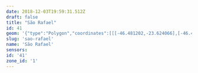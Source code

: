 ```yaml
---
date: 2018-12-03T19:59:31.512Z
draft: false
title: "São Rafael"
id: 41
geom: '{"type":"Polygon","coordinates":[[[-46.481202,-23.624066],[-46.48108,-23.624267],[-46.479812,-23.625146],[-46.478949,-23.62555],[-46.478302,-23.625562],[-46.477438,-23.625911],[-46.477314,-23.626014],[-46.477243,-23.62632],[-46.477249,-23.627113],[-46.477152,-23.627989],[-46.476596,-23.62956],[-46.476596,-23.629737],[-46.47584,-23.630354],[-46.475612,-23.630737],[-46.475462,-23.63084],[-46.47568,-23.631182],[-46.475535,-23.631691],[-46.475528,-23.632463],[-46.475611,-23.632728],[-46.475382,-23.633169],[-46.475517,-23.633584],[-46.475114,-23.634588],[-46.4742,-23.635465],[-46.473841,-23.636255],[-46.473668,-23.636473],[-46.473526,-23.636897],[-46.473564,-23.637042],[-46.473683,-23.637159],[-46.473642,-23.637404],[-46.473442,-23.637634],[-46.473265,-23.637696],[-46.473273,-23.637935],[-46.473102,-23.638169],[-46.472614,-23.638542],[-46.472483,-23.638753],[-46.472314,-23.638876],[-46.471952,-23.638725],[-46.471301,-23.638648],[-46.471239,-23.638572],[-46.469462,-23.638874],[-46.467916,-23.63877],[-46.467635,-23.638774],[-46.467512,-23.638857],[-46.467337,-23.638815],[-46.467164,-23.638905],[-46.467034,-23.638833],[-46.466946,-23.638573],[-46.466803,-23.638435],[-46.466471,-23.638546],[-46.466423,-23.638634],[-46.466006,-23.638902],[-46.465791,-23.638815],[-46.465477,-23.638475],[-46.465109,-23.638498],[-46.465037,-23.638603],[-46.464874,-23.638533],[-46.464422,-23.638578],[-46.464224,-23.638667],[-46.464135,-23.638802],[-46.463965,-23.638767],[-46.46397,-23.638689],[-46.463448,-23.638903],[-46.463201,-23.638799],[-46.462725,-23.639226],[-46.462354,-23.639239],[-46.461837,-23.639468],[-46.461712,-23.639686],[-46.461484,-23.639858],[-46.46148,-23.63994],[-46.461279,-23.639989],[-46.46116,-23.639909],[-46.461039,-23.639912],[-46.460747,-23.640198],[-46.460547,-23.640239],[-46.460555,-23.640293],[-46.46067,-23.640302],[-46.460589,-23.640535],[-46.46007,-23.640709],[-46.459917,-23.640682],[-46.459733,-23.640818],[-46.459626,-23.640823],[-46.459541,-23.640948],[-46.459356,-23.640998],[-46.459064,-23.641335],[-46.458762,-23.641389],[-46.458696,-23.641528],[-46.458459,-23.641668],[-46.458264,-23.641889],[-46.458111,-23.641838],[-46.457827,-23.642001],[-46.457758,-23.641899],[-46.457589,-23.641852],[-46.457256,-23.641586],[-46.456879,-23.64145],[-46.456867,-23.641343],[-46.456546,-23.641351],[-46.455986,-23.641164],[-46.455917,-23.641081],[-46.455241,-23.641099],[-46.455026,-23.640956],[-46.454509,-23.64099],[-46.454298,-23.640902],[-46.454115,-23.640947],[-46.454052,-23.64111],[-46.453628,-23.641519],[-46.453428,-23.641509],[-46.452447,-23.642521],[-46.451233,-23.642474],[-46.450946,-23.642645],[-46.450803,-23.642863],[-46.449711,-23.642942],[-46.449164,-23.643271],[-46.448882,-23.643243],[-46.448873,-23.643324],[-46.448599,-23.643461],[-46.448351,-23.643429],[-46.447595,-23.643599],[-46.446518,-23.644056],[-46.44622,-23.644024],[-46.445772,-23.643807],[-46.445372,-23.643697],[-46.444479,-23.643864],[-46.443612,-23.643781],[-46.443304,-23.643943],[-46.442927,-23.643899],[-46.442599,-23.643609],[-46.441946,-23.642829],[-46.441596,-23.642556],[-46.440989,-23.642158],[-46.43993,-23.641858],[-46.438416,-23.641985],[-46.436018,-23.641334],[-46.435111,-23.641592],[-46.434716,-23.64179],[-46.434209,-23.641888],[-46.432635,-23.641761],[-46.43258,-23.641597],[-46.432258,-23.64134],[-46.431994,-23.641217],[-46.431531,-23.641131],[-46.431615,-23.640693],[-46.431142,-23.64032],[-46.431229,-23.639669],[-46.431439,-23.63949],[-46.431374,-23.639235],[-46.431415,-23.639063],[-46.431796,-23.638639],[-46.431647,-23.637605],[-46.430937,-23.636844],[-46.430108,-23.636454],[-46.429952,-23.6362],[-46.430049,-23.635567],[-46.429978,-23.634561],[-46.429641,-23.633845],[-46.429467,-23.632333],[-46.429667,-23.631219],[-46.429679,-23.630424],[-46.429415,-23.630004],[-46.429073,-23.629633],[-46.428828,-23.629137],[-46.428759,-23.628806],[-46.42851,-23.628602],[-46.428424,-23.628428],[-46.428435,-23.628201],[-46.428707,-23.62807],[-46.429136,-23.627744],[-46.429282,-23.627282],[-46.430071,-23.626496],[-46.430754,-23.625537],[-46.430886,-23.625195],[-46.430819,-23.625079],[-46.430893,-23.624743],[-46.430834,-23.624583],[-46.43107,-23.624193],[-46.431807,-23.623334],[-46.432212,-23.623041],[-46.432371,-23.622847],[-46.433697,-23.622503],[-46.434213,-23.622483],[-46.434429,-23.622372],[-46.434671,-23.622204],[-46.434808,-23.621907],[-46.435252,-23.621407],[-46.435303,-23.621212],[-46.435651,-23.620867],[-46.436457,-23.62043],[-46.436519,-23.620268],[-46.436793,-23.62022],[-46.436852,-23.620275],[-46.436901,-23.620193],[-46.437146,-23.620131],[-46.4372,-23.620037],[-46.437654,-23.619933],[-46.437788,-23.619755],[-46.438261,-23.619563],[-46.438584,-23.619211],[-46.439034,-23.618978],[-46.439112,-23.618804],[-46.439558,-23.618545],[-46.440358,-23.618205],[-46.441758,-23.616957],[-46.443505,-23.616457],[-46.444007,-23.616511],[-46.444117,-23.616449],[-46.444397,-23.616485],[-46.444514,-23.616419],[-46.444881,-23.616389],[-46.445114,-23.6165],[-46.44602,-23.616685],[-46.446184,-23.616454],[-46.446513,-23.616165],[-46.447232,-23.615906],[-46.447596,-23.615478],[-46.447972,-23.615227],[-46.448241,-23.614945],[-46.448529,-23.614486],[-46.449209,-23.613939],[-46.449242,-23.613805],[-46.44969,-23.613162],[-46.44979,-23.612896],[-46.450438,-23.612262],[-46.450663,-23.612166],[-46.450871,-23.611989],[-46.451112,-23.611937],[-46.451536,-23.611577],[-46.452228,-23.611133],[-46.45433,-23.610348],[-46.454545,-23.610223],[-46.454918,-23.610221],[-46.454978,-23.610713],[-46.455421,-23.611544],[-46.45551,-23.611639],[-46.45563,-23.611603],[-46.45668,-23.613104],[-46.456942,-23.613785],[-46.456853,-23.614267],[-46.45721,-23.614299],[-46.458638,-23.614721],[-46.4596,-23.61548],[-46.461093,-23.616034],[-46.462438,-23.616944],[-46.462834,-23.617015],[-46.464181,-23.616817],[-46.464736,-23.616806],[-46.465225,-23.616986],[-46.465731,-23.617344],[-46.465934,-23.617559],[-46.468438,-23.615248],[-46.469196,-23.614762],[-46.471015,-23.614102],[-46.471191,-23.614227],[-46.470902,-23.614519],[-46.470918,-23.614581],[-46.471047,-23.614599],[-46.474571,-23.612873],[-46.475488,-23.613143],[-46.475591,-23.613292],[-46.476593,-23.616817],[-46.477886,-23.618836],[-46.478053,-23.619188],[-46.478191,-23.619733],[-46.478256,-23.621035],[-46.478429,-23.621547],[-46.479006,-23.622432],[-46.479256,-23.622702],[-46.480498,-23.62365],[-46.481202,-23.624066]]]}'
slug: 'sao-rafael'
name: 'São Rafael'
sensors:
id: '41'
zone_id: '1'
---
```

		